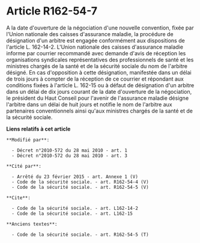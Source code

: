 # Article R162-54-7

A la date d'ouverture de la négociation d'une nouvelle convention, fixée par l'Union nationale des caisses d'assurance
maladie, la procédure de désignation d'un arbitre est engagée conformément aux dispositions de l'article L. 162-14-2. L'Union
nationale des caisses d'assurance maladie informe par courrier recommandé avec demande d'avis de réception les organisations
syndicales représentatives des professionnels de santé et les ministres chargés de la santé et de la sécurité sociale du nom
de l'arbitre désigné. En cas d'opposition à cette désignation, manifestée dans un délai de trois jours à compter de la
réception de ce courrier et répondant aux conditions fixées à l'article L. 162-15 ou à défaut de désignation d'un arbitre
dans un délai de dix jours courant de la date d'ouverture de la négociation, le président du Haut Conseil pour l'avenir de
l'assurance maladie désigne l'arbitre dans un délai de huit jours et notifie le nom de l'arbitre aux partenaires
conventionnels ainsi qu'aux ministres chargés de la santé et de la sécurité sociale.

**Liens relatifs à cet article**

	**Modifié par**:

	  - Décret n°2010-572 du 28 mai 2010 - art. 1
	  - Décret n°2010-572 du 28 mai 2010 - art. 3

	**Cité par**:

	  - Arrêté du 23 février 2015 - art. Annexe 1 (V)
	  - Code de la sécurité sociale. - art. R162-54-4 (V)
	  - Code de la sécurité sociale. - art. R162-54-5 (V)

	**Cite**:

	  - Code de la sécurité sociale. - art. L162-14-2
	  - Code de la sécurité sociale. - art. L162-15

	**Anciens textes**:

	  - Code de la sécurité sociale. - art. R162-54-5 (T)
